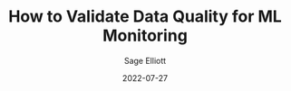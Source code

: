 ---
layout: post
title:  "How to Validate Data Quality for ML Monitoring"
link: https://whylabs.ai/blog/posts/how-to-validate-data-quality-for-ml-monitoring
date:   2022-07-27
categories: post
tags: MLOps Data-Logging ML-Monitoring
author: Sage Elliott
img: img\blog_covers\data_quality_validation.png
published: true
---